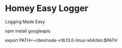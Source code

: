 # Homey Easy Logger

Logging Made Easy


npm install googleapis


export PATH=~/dev/node-v16.13.0-linux-x64/bin:$PATH
